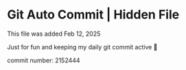 # Git Auto Commit | Hidden File

This file was added Feb 12, 2025

Just for fun and keeping my daily git commit active 🤪

commit number: 2152444
